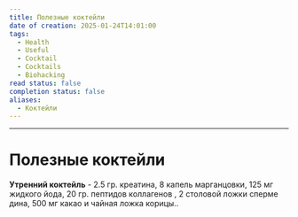 ```yaml
---
title: Полезные коктейли
date of creation: 2025-01-24T14:01:00
tags:
  - Health
  - Useful
  - Cocktail
  - Cocktails
  - Biohacking
read status: false
completion status: false
aliases:
  - Коктейли
---
```

---
# Полезные коктейли

**Утренний коктейль** - 2.5 гр. креатина, 8 капель марганцовки, 125 мг жидкого йода, 20 гр. пептидов коллагенов , 2 столовой ложки сперме дина, 500 мг какао и чайная ложка корицы..
